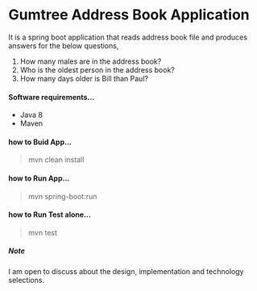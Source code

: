 # Gumtree Address Book Application

It is a spring boot application that reads address book file and produces answers for the below questions,
1. How many males are in the address book?
2. Who is the oldest person in the address book?
3. How many days older is Bill than Paul?

#### Software requirements...
- Java 8
- Maven 

####  how to Buid App...
> mvn clean install

####  how to Run App...
> mvn spring-boot:run

####  how to Run Test alone...
> mvn test

##### Note
I am open to discuss about the design, implementation and technology selections.